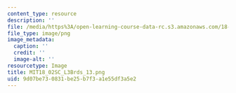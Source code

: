 ```yaml
---
content_type: resource
description: ''
file: /media/https%3A/open-learning-course-data-rc.s3.amazonaws.com/18-02sc-multivariable-calculus-fall-2010/9d07be730831be25b7f3a1e55df3a5e2_MIT18_02SC_L3Brds_13.png
file_type: image/png
image_metadata:
  caption: ''
  credit: ''
  image-alt: ''
resourcetype: Image
title: MIT18_02SC_L3Brds_13.png
uid: 9d07be73-0831-be25-b7f3-a1e55df3a5e2
---
```

